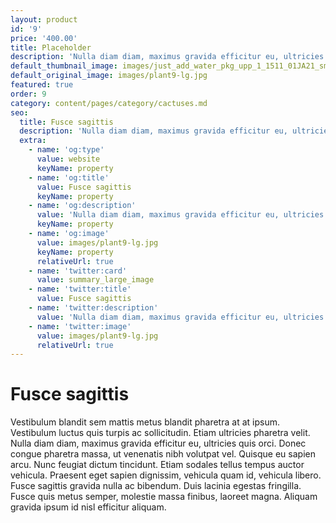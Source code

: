 ```yaml
---
layout: product
id: '9'
price: '400.00'
title: Placeholder
description: 'Nulla diam diam, maximus gravida efficitur eu, ultricies quis orci.'
default_thumbnail_image: images/just_add_water_pkg_upp_1_1511_01JA21_sm.jpeg
default_original_image: images/plant9-lg.jpg
featured: true
order: 9
category: content/pages/category/cactuses.md
seo:
  title: Fusce sagittis
  description: 'Nulla diam diam, maximus gravida efficitur eu, ultricies quis orci'
  extra:
    - name: 'og:type'
      value: website
      keyName: property
    - name: 'og:title'
      value: Fusce sagittis
      keyName: property
    - name: 'og:description'
      value: 'Nulla diam diam, maximus gravida efficitur eu, ultricies quis orci'
      keyName: property
    - name: 'og:image'
      value: images/plant9-lg.jpg
      keyName: property
      relativeUrl: true
    - name: 'twitter:card'
      value: summary_large_image
    - name: 'twitter:title'
      value: Fusce sagittis
    - name: 'twitter:description'
      value: 'Nulla diam diam, maximus gravida efficitur eu, ultricies quis orci'
    - name: 'twitter:image'
      value: images/plant9-lg.jpg
      relativeUrl: true
---
```


# Fusce sagittis

Vestibulum blandit sem mattis metus blandit pharetra at at ipsum. Vestibulum luctus quis turpis ac sollicitudin. Etiam ultricies pharetra velit. Nulla diam diam, maximus gravida efficitur eu, ultricies quis orci. Donec congue pharetra massa, ut venenatis nibh volutpat vel. Quisque eu sapien arcu. Nunc feugiat dictum tincidunt. Etiam sodales tellus tempus auctor vehicula. Praesent eget sapien dignissim, vehicula quam id, vehicula libero. Fusce sagittis gravida nulla ac bibendum. Duis lacinia egestas fringilla. Fusce quis metus semper, molestie massa finibus, laoreet magna. Aliquam gravida ipsum id nisl efficitur aliquam.